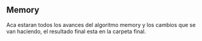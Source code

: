 ## Memory

Aca estaran todos los avances del algoritmo memory y los cambios que se van haciendo, el resultado final esta en la carpeta final.
